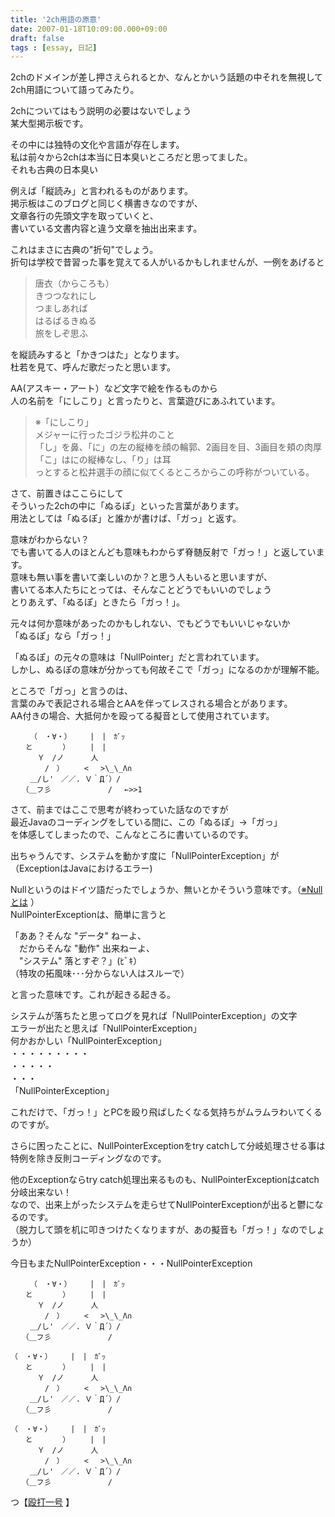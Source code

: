 ```yaml
---
title: '2ch用語の原意'
date: 2007-01-18T10:09:00.000+09:00
draft: false
tags : [essay, 日記]
---
```


2chのドメインが差し押さえられるとか、なんとかいう話題の中それを無視して2ch用語について語ってみたり。  
  
2chについてはもう説明の必要はないでしょう  
某大型掲示板です。  
  
その中には独特の文化や言語が存在します。  
私は前々から2chは本当に日本臭いところだと思ってました。  
それも古典の日本臭い  
  
例えば「縦読み」と言われるものがあります。  
掲示板はこのブログと同じく横書きなのですが、  
文章各行の先頭文字を取っていくと、  
書いている文書内容と違う文章を抽出出来ます。  
  
これはまさに古典の"折句"でしょう。  
折句は学校で昔習った事を覚えてる人がいるかもしれませんが、一例をあげると  
  

> 唐衣（からころも）  
> きつつなれにし  
> つましあれば  
> はるばるきぬる  
> 旅をしぞ思ふ  

  
を縦読みすると「かきつはた」となります。  
杜若を見て、呼んだ歌だったと思います。  
  
AA(アスキー・アート）など文字で絵を作るものから  
人の名前を「にしこり」と言ったりと、言葉遊びにあふれています。  

> ※「にしこり」  
> メジャーに行ったゴジラ松井のこと  
> 「し」を鼻、「に」の左の縦棒を顔の輪郭、2画目を目、3画目を頬の肉厚  
> 「こ」はにの縦棒なし、「り」は耳  
> っとすると松井選手の顔に似てくるところからこの呼称がついている。  

  
さて、前置きはここらにして  
そういった2chの中に「ぬるぽ」といった言葉があります。  
用法としては「ぬるぽ」と誰かが書けば、「ガっ」と返す。  
  
意味がわからない？  
でも書いてる人のほとんども意味もわからず脊髄反射で「ガっ！」と返しています。  
意味も無い事を書いて楽しいのか？と思う人もいると思いますが、  
書いてる本人たちにとっては、そんなことどうでもいいのでしょう  
とりあえず、「ぬるぽ」ときたら「ガっ！」。  
  
元々は何か意味があったのかもしれない、でもどうでもいいじゃないか  
「ぬるぽ」なら「ガっ！」  
  
「ぬるぽ」の元々の意味は「NullPointer」だと言われています。  
しかし、ぬるぽの意味が分かっても何故そこで「ガっ」になるのかが理解不能。  
  
ところで「ガっ」と言うのは、  
言葉のみで表記される場合とAAを伴ってレスされる場合とがあります。  
AA付きの場合、大抵何かを殴ってる擬音として使用されています。  
```
　　 （　・∀・）　　　|　|　ｶﾞｯ  
　　と　　　　）　 　 |　|  
　　　 Ｙ　/ノ　　　 人  
　　　　 /　）　 　 < 　>\_\_Λ∩  
　　 ＿/し'　／／. Ｖ｀Д´）/  
　　（＿フ彡　　　　　 　　/ 　←>>1
```  
  
さて、前まではここで思考が終わっていた話なのですが  
最近Javaのコーディングをしている間に、この「ぬるぽ」→「ガっ」  
を体感してしまったので、こんなところに書いているのです。  
  
出ちゃうんです、システムを動かす度に「NullPointerException」が（ExceptionはJavaにおけるエラー)  
  
Nullというのはドイツ語だったでしょうか、無いとかそういう意味です。（[※Nullとは](http://e-words.jp/w/Null.html "※Nullとは") ）  
NullPointerExceptionは、簡単に言うと  
  
「ああ？そんな "データ" ねーよ、  
　だからそんな "動作" 出来ねーよ、  
　"システム" 落とすぞ？」(ﾋﾞｷ）  
（特攻の拓風味･･･分からない人はスルーで）  
  
と言った意味です。これが起きる起きる。  
  
システムが落ちたと思ってログを見れば「NullPointerException」の文字  
エラーが出たと思えば「NullPointerException」  
何かおかしい「NullPointerException」  
・・・・・・・・・  
・・・・・  
・・・  
「NullPointerException」  
  
これだけで、「ガっ！」とPCを殴り飛ばしたくなる気持ちがムラムラわいてくるのですが。  
  
さらに困ったことに、NullPointerExceptionをtry catchして分岐処理させる事は  
特例を除き反則コーディングなのです。  
  
他のExceptionならtry catch処理出来るものも、NullPointerExceptionはcatch分岐出来ない！  
なので、出来上がったシステムを走らせてNullPointerExceptionが出ると鬱になるのです。  
（脱力して頭を机に叩きつけたくなりますが、あの擬音も「ガっ！」なのでしょうか）  
  
今日もまたNullPointerException・・・NullPointerException  
```
　　 （　・∀・）　　　|　|　ｶﾞｯ  
　　と　　　　）　 　 |　|  
　　　 Ｙ　/ノ　　　 人  
　　　　 /　）　 　 < 　>\_\_Λ∩  
　　 ＿/し'　／／. Ｖ｀Д´）/  
　　（＿フ彡　　　　　 　　/ 　
```  
```
（　・∀・）　　　|　|　ｶﾞｯ  
　　と　　　　）　 　 |　|  
　　　 Ｙ　/ノ　　　 人  
　　　　 /　）　 　 < 　>\_\_Λ∩  
　　 ＿/し'　／／. Ｖ｀Д´）/  
　　（＿フ彡　　　　　 　　/ 
```  
```
（　・∀・）　　　|　|　ｶﾞｯ  
　　と　　　　）　 　 |　|  
　　　 Ｙ　/ノ　　　 人  
　　　　 /　）　 　 < 　>\_\_Λ∩  
　　 ＿/し'　／／. Ｖ｀Д´）/  
　　（＿フ彡　　　　　 　　/ 
```  
  
つ【[殴打一号](http://www.vector.co.jp/soft/winnt/net/se323692.html "殴打一号") 】